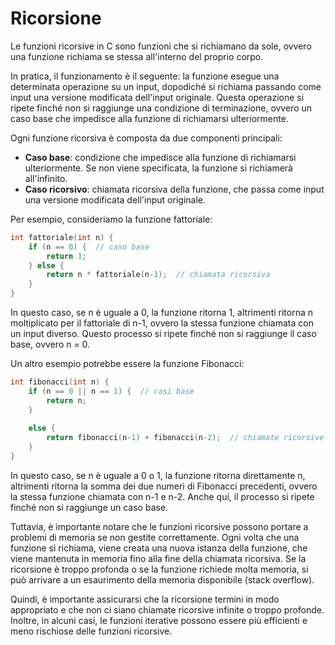 # Ricorsione

Le funzioni ricorsive in C sono funzioni che si richiamano da sole, ovvero una funzione richiama se stessa all'interno del proprio corpo.

In pratica, il funzionamento è il seguente: la funzione esegue una determinata operazione su un input, dopodiché si richiama passando come input una versione modificata dell'input originale. Questa operazione si ripete finché non si raggiunge una condizione di terminazione, ovvero un caso base che impedisce alla funzione di richiamarsi ulteriormente.

Ogni funzione ricorsiva è composta da due componenti principali:

- **Caso base**: condizione che impedisce alla funzione di richiamarsi ulteriormente. Se non viene specificata, la funzione si richiamerà all'infinito.
- **Caso ricorsivo**: chiamata ricorsiva della funzione, che passa come input una versione modificata dell'input originale.

Per esempio, consideriamo la funzione fattoriale:

```c
int fattoriale(int n) {
    if (n == 0) {  // caso base
        return 1;
    } else {
        return n * fattoriale(n-1);  // chiamata ricorsiva
    }
}
```

In questo caso, se n è uguale a 0, la funzione ritorna 1, altrimenti ritorna n moltiplicato per il fattoriale di n-1, ovvero la stessa funzione chiamata con un input diverso. Questo processo si ripete finché non si raggiunge il caso base, ovvero n = 0.

Un altro esempio potrebbe essere la funzione Fibonacci:

```c
int fibonacci(int n) {
    if (n == 0 || n == 1) {  // casi base
        return n;
    }
	
	else {
        return fibonacci(n-1) + fibonacci(n-2);  // chiamate ricorsive
    }
}
```

In questo caso, se n è uguale a 0 o 1, la funzione ritorna direttamente n, altrimenti ritorna la somma dei due numeri di Fibonacci precedenti, ovvero la stessa funzione chiamata con n-1 e n-2. Anche qui, il processo si ripete finché non si raggiunge un caso base.

Tuttavia, è importante notare che le funzioni ricorsive possono portare a problemi di memoria se non gestite correttamente. Ogni volta che una funzione si richiama, viene creata una nuova istanza della funzione, che viene mantenuta in memoria fino alla fine della chiamata ricorsiva. Se la ricorsione è troppo profonda o se la funzione richiede molta memoria, si può arrivare a un esaurimento della memoria disponibile (stack overflow).

Quindi, è importante assicurarsi che la ricorsione termini in modo appropriato e che non ci siano chiamate ricorsive infinite o troppo profonde. Inoltre, in alcuni casi, le funzioni iterative possono essere più efficienti e meno rischiose delle funzioni ricorsive.
